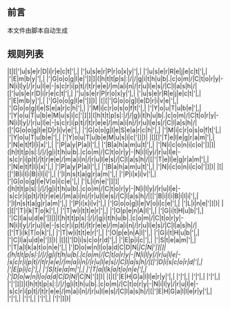 ## 前言
本文件由脚本自动生成

## 规则列表
|[|[|'|u|s|e|r|D|i|r|e|c|t|'|,| |'|u|s|e|r|P|r|o|x|y|'|,| |'|u|s|e|r|R|e|j|e|c|t|'|,| |'|E|m|b|y|'|,| |'|G|o|o|g|l|e|'|]|]|(|h|t|t|p|s|:|/|/|g|i|t|h|u|b|.|c|o|m|/|C|t|o|r|y|-|N|i|l|y|/|r|u|l|e|-|s|c|r|i|p|t|/|t|r|e|e|/|m|a|i|n|/|r|u|l|e|s|/|C|l|a|s|h|/|[|'|u|s|e|r|D|i|r|e|c|t|'|,| |'|u|s|e|r|P|r|o|x|y|'|,| |'|u|s|e|r|R|e|j|e|c|t|'|,| |'|E|m|b|y|'|,| |'|G|o|o|g|l|e|'|]|)|
|[|[|'|G|o|o|g|l|e|D|r|i|v|e|'|,| |'|G|o|o|g|l|e|S|e|a|r|c|h|'|,| |'|M|i|c|r|o|s|o|f|t|'|,| |'|Y|o|u|T|u|b|e|'|,| |'|Y|o|u|T|u|b|e|M|u|s|i|c|'|]|]|(|h|t|t|p|s|:|/|/|g|i|t|h|u|b|.|c|o|m|/|C|t|o|r|y|-|N|i|l|y|/|r|u|l|e|-|s|c|r|i|p|t|/|t|r|e|e|/|m|a|i|n|/|r|u|l|e|s|/|C|l|a|s|h|/|[|'|G|o|o|g|l|e|D|r|i|v|e|'|,| |'|G|o|o|g|l|e|S|e|a|r|c|h|'|,| |'|M|i|c|r|o|s|o|f|t|'|,| |'|Y|o|u|T|u|b|e|'|,| |'|Y|o|u|T|u|b|e|M|u|s|i|c|'|]|)|
|[|[|'|T|e|l|e|g|r|a|m|'|,| |'|N|e|t|f|l|i|x|'|,| |'|P|a|y|P|a|l|'|,| |'|B|a|h|a|m|u|t|'|,| |'|N|i|c|o|n|i|c|o|'|]|]|(|h|t|t|p|s|:|/|/|g|i|t|h|u|b|.|c|o|m|/|C|t|o|r|y|-|N|i|l|y|/|r|u|l|e|-|s|c|r|i|p|t|/|t|r|e|e|/|m|a|i|n|/|r|u|l|e|s|/|C|l|a|s|h|/|[|'|T|e|l|e|g|r|a|m|'|,| |'|N|e|t|f|l|i|x|'|,| |'|P|a|y|P|a|l|'|,| |'|B|a|h|a|m|u|t|'|,| |'|N|i|c|o|n|i|c|o|'|]|)|
|[|[|'|B|i|l|i|B|i|l|i|'|,| |'|I|n|s|t|a|g|r|a|m|'|,| |'|P|i|x|i|v|'|,| |'|G|o|o|g|l|e|V|o|i|c|e|'|,| |'|L|i|n|e|'|]|]|(|h|t|t|p|s|:|/|/|g|i|t|h|u|b|.|c|o|m|/|C|t|o|r|y|-|N|i|l|y|/|r|u|l|e|-|s|c|r|i|p|t|/|t|r|e|e|/|m|a|i|n|/|r|u|l|e|s|/|C|l|a|s|h|/|[|'|B|i|l|i|B|i|l|i|'|,| |'|I|n|s|t|a|g|r|a|m|'|,| |'|P|i|x|i|v|'|,| |'|G|o|o|g|l|e|V|o|i|c|e|'|,| |'|L|i|n|e|'|]|)|
|[|[|'|T|i|k|T|o|k|'|,| |'|T|w|i|t|t|e|r|'|,| |'|O|p|e|n|A|I|'|,| |'|G|i|t|H|u|b|'|,| |'|C|l|a|u|d|e|'|]|]|(|h|t|t|p|s|:|/|/|g|i|t|h|u|b|.|c|o|m|/|C|t|o|r|y|-|N|i|l|y|/|r|u|l|e|-|s|c|r|i|p|t|/|t|r|e|e|/|m|a|i|n|/|r|u|l|e|s|/|C|l|a|s|h|/|[|'|T|i|k|T|o|k|'|,| |'|T|w|i|t|t|e|r|'|,| |'|O|p|e|n|A|I|'|,| |'|G|i|t|H|u|b|'|,| |'|C|l|a|u|d|e|'|]|)|
|[|[|'|D|i|s|c|o|r|d|'|,| |'|E|p|i|c|'|,| |'|S|t|e|a|m|'|,| |'|T|a|l|k|a|t|o|n|e|'|,| |'|D|o|w|n|l|o|a|d|C|D|N|_|C|N|'|]|]|(|h|t|t|p|s|:|/|/|g|i|t|h|u|b|.|c|o|m|/|C|t|o|r|y|-|N|i|l|y|/|r|u|l|e|-|s|c|r|i|p|t|/|t|r|e|e|/|m|a|i|n|/|r|u|l|e|s|/|C|l|a|s|h|/|[|'|D|i|s|c|o|r|d|'|,| |'|E|p|i|c|'|,| |'|S|t|e|a|m|'|,| |'|T|a|l|k|a|t|o|n|e|'|,| |'|D|o|w|n|l|o|a|d|C|D|N|_|C|N|'|]|)|
|[|[|'|E|H|G|a|l|l|e|r|y|'|,| |'|'|,| |'|'|,| |'|'|,| |'|'|]|]|(|h|t|t|p|s|:|/|/|g|i|t|h|u|b|.|c|o|m|/|C|t|o|r|y|-|N|i|l|y|/|r|u|l|e|-|s|c|r|i|p|t|/|t|r|e|e|/|m|a|i|n|/|r|u|l|e|s|/|C|l|a|s|h|/|[|'|E|H|G|a|l|l|e|r|y|'|,| |'|'|,| |'|'|,| |'|'|,| |'|'|]|)|
